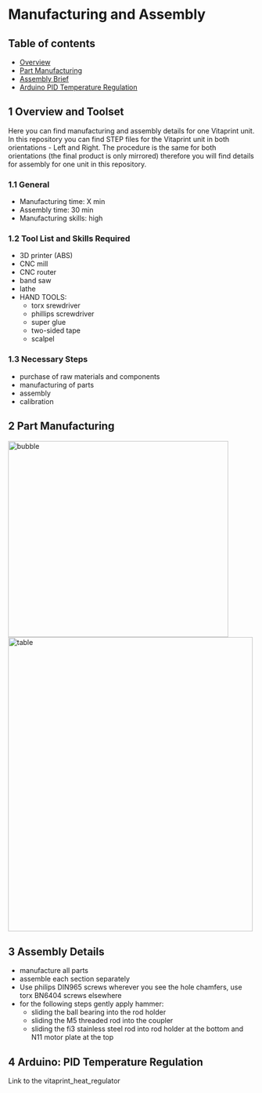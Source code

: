 # Manufacturing and Assembly

## Table of contents
 - [Overview](#OVER)
 - [Part Manufacturing](#MANUFACTURING)
 - [Assembly Brief](#ASSEMBLY)
 - [Arduino PID Temperature Regulation](#CODE)
 

## 1 Overview and Toolset <a id="OVER"></a>
Here you can find manufacturing and assembly details for one Vitaprint unit. In this repository you can find STEP files for the Vitaprint unit in both orientations - Left and Right. The procedure is the same for both orientations (the final product is only mirrored) therefore you will find details for assembly for one unit in this repository. 

### 1.1 General
- Manufacturing time: X min
- Assembly time: 30 min
- Manufacturing skills: high

### 1.2 Tool List and Skills Required
 - 3D printer (ABS)
 - CNC mill
 - CNC router
 - band saw
 - lathe
 - HAND TOOLS:
   - torx srewdriver
   - phillips screwdriver
   - super glue
   - two-sided tape
   - scalpel
 
### 1.3 Necessary Steps
 - purchase of raw materials and components
 - manufacturing of parts
 - assembly
 - calibration
 
## 2 Part Manufacturing <a id="MANUFACTURING"></a>
 <img src="https://cloud.githubusercontent.com/assets/14543226/24997531/3aaafcba-2037-11e7-8800-1aba4ec7eacb.png" alt="bubble" width="450" height="400">

<img src="https://cloud.githubusercontent.com/assets/14543226/24997449/fa3d8c7e-2036-11e7-8a56-a97ed070c891.png" alt="table" width="500" height="600">

## 3 Assembly Details <a id="ASSEMBLY"></a>

 - manufacture all parts
 - assemble each section separately
 - Use philips DIN965 screws wherever you see the hole chamfers, use torx BN6404 screws elsewhere
 - for the following steps gently apply hammer:
   - sliding the ball bearing into the rod holder
   - sliding the M5 threaded rod into the coupler
   - sliding the fi3 stainless steel rod into rod holder at the bottom and N11 motor plate at the top



## 4 Arduino: PID Temperature Regulation <a id="CODE"></a>
Link to the vitaprint_heat_regulator


